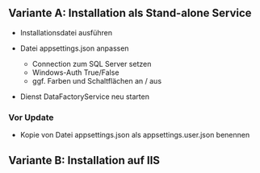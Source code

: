 ## Variante A: Installation als Stand-alone Service
* Installationsdatei ausführen
* Datei appsettings.json anpassen
    * Connection zum SQL Server setzen
    * Windows-Auth True/False
    * ggf. Farben und Schaltflächen an / aus

* Dienst DataFactoryService neu starten

### Vor Update

* Kopie von Datei appsettings.json als appsettings.user.json benennen


## Variante B: Installation auf IIS